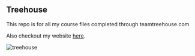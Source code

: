 ## Treehouse

This repo is for all my course files completed through teamtreehouse.com

Also checkout my website [here](http://dbrown.comeze.com/).

![treehouse](https://user-images.githubusercontent.com/8282954/54947390-920e6a00-4f10-11e9-9537-e563628dbe8a.jpg)
